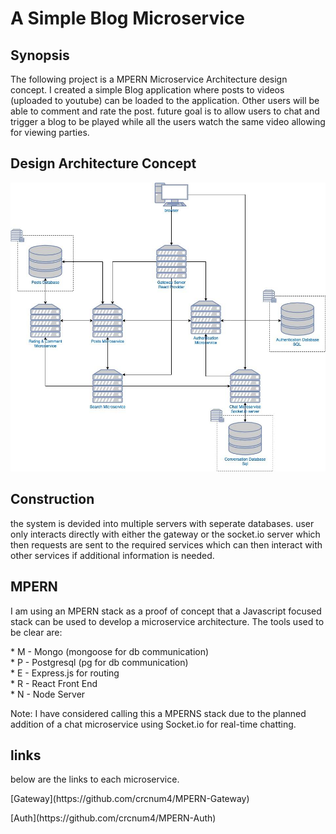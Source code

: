 # A Simple Blog Microservice

## Synopsis

<p>The following project is a MPERN Microservice Architecture design concept. I created a simple Blog application where posts to videos (uploaded to youtube) can be loaded to the application. Other users will be able to comment and rate the post. future goal is to allow users to chat and trigger a blog to be played while all the users watch the same video allowing for viewing parties.</p>

## Design Architecture Concept

![design-concept](architecture.jpg "design")

## Construction

<p>the system is devided into multiple servers with seperate databases. user only interacts directly with either the gateway or the socket.io server which then requests are sent to the required services which can then interact with other services if additional information is needed.</p>

## MPERN

<p>I am using an MPERN stack as a proof of concept that a Javascript focused stack can be used to develop a microservice architecture. The tools used to be clear are:</p>
<p>* M - Mongo (mongoose for db communication) <br />
* P - Postgresql (pg for db communication)<br />
* E - Express.js for routing<br />
* R - React Front End<br />
* N - Node Server</p>
<p>Note: I have considered calling this a MPERNS stack due to the planned addition of a chat microservice using Socket.io for real-time chatting.</p>

## links

<p>below are the links to each microservice.</p>

<p>[Gateway](https://github.com/crcnum4/MPERN-Gateway)</p>
<p>[Auth](https://github.com/crcnum4/MPERN-Auth)</p>
